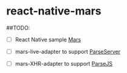 # react-native-mars
	

##TODO:

- [ ] React Native sample [Mars](https://github.com/Tencent/mars)
- [ ] mars-live-adapter to support [ParseServer](https://github.com/ParsePlatform/parse-server)
- [ ]  mars-XHR-adapter to support [ParseJS](https://github.com/ParsePlatform/Parse-SDK-JS)
	
	